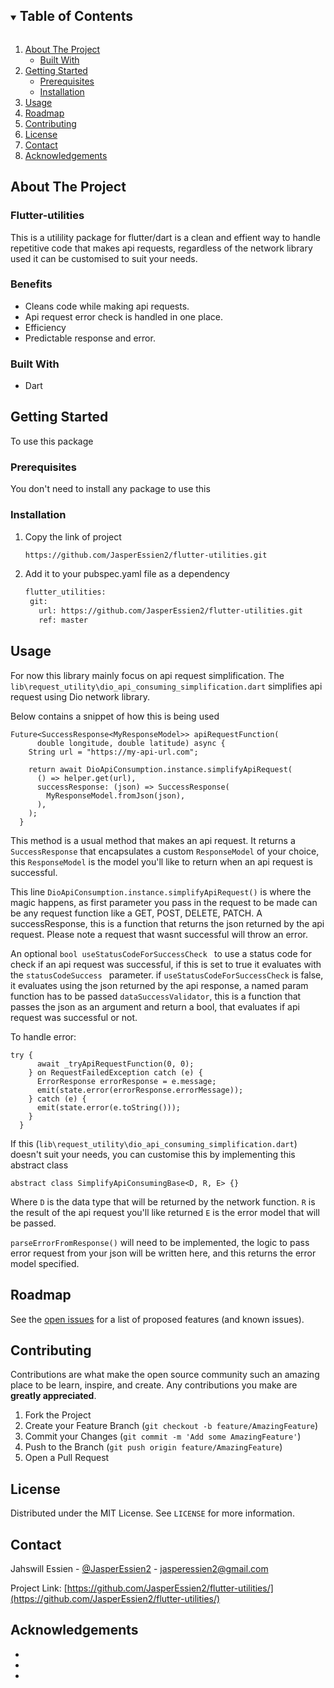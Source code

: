 

<!-- TABLE OF CONTENTS -->
<details open="open">
  <summary><h2 style="display: inline-block">Table of Contents</h2></summary>
  <ol>
    <li>
      <a href="#about-the-project">About The Project</a>
      <ul>
        <li><a href="#built-with">Built With</a></li>
      </ul>
    </li>
    <li>
      <a href="#getting-started">Getting Started</a>
      <ul>
        <li><a href="#prerequisites">Prerequisites</a></li>
        <li><a href="#installation">Installation</a></li>
      </ul>
    </li>
    <li><a href="#usage">Usage</a></li>
    <li><a href="#roadmap">Roadmap</a></li>
    <li><a href="#contributing">Contributing</a></li>
    <li><a href="#license">License</a></li>
    <li><a href="#contact">Contact</a></li>
    <li><a href="#acknowledgements">Acknowledgements</a></li>
  </ol>
</details>



<!-- ABOUT THE PROJECT -->
## About The Project

### Flutter-utilities

This is a utilility package for flutter/dart is a clean and effient way to handle repetitive code that makes api requests, regardless of the network library used
it can be customised to suit your needs.

### Benefits
* Cleans code while making api requests.
* Api request error check is handled in one place.
* Efficiency 
* Predictable response and error.

### Built With

* Dart


<!-- GETTING STARTED -->
## Getting Started

To use this package

### Prerequisites

You don't need to install any package to use this

### Installation

1. Copy the link of project
   ```sh
   https://github.com/JasperEssien2/flutter-utilities.git
   ```
2. Add it to your pubspec.yaml file as a dependency
   ```sh
   flutter_utilities:
    git:
      url: https://github.com/JasperEssien2/flutter-utilities.git
      ref: master
   ```



<!-- USAGE EXAMPLES -->
## Usage

For now this library mainly focus on api request simplification.
The `lib\request_utility\dio_api_consuming_simplification.dart` simplifies api request using Dio network library.

Below contains a snippet of how this is being used

```
Future<SuccessResponse<MyResponseModel>> apiRequestFunction(
      double longitude, double latitude) async {
    String url = "https://my-api-url.com";

    return await DioApiConsumption.instance.simplifyApiRequest(
      () => helper.get(url),
      successResponse: (json) => SuccessResponse(
        MyResponseModel.fromJson(json),
      ),
    );
  }
```
This method is a usual method that makes an api request. It returns a `SuccessResponse` that encapsulates a custom `ResponseModel` of your choice, this `ResponseModel` is the model you'll like to return when an api request is successful.

This line `DioApiConsumption.instance.simplifyApiRequest()` is where the magic happens, as first parameter you pass in the request to be made can be any request function like a GET, POST, DELETE, PATCH. A successResponse, this is a function that returns the json returned by the api request. Please note a request that wasnt successful will throw an error.

An optional `bool useStatusCodeForSuccessCheck ` to use a status code for check if an api request was successful, if this is set to true it evaluates with the `statusCodeSuccess ` parameter.
if `useStatusCodeForSuccessCheck` is false, it evaluates using the json returned by the api response, a named param function has to be passed `dataSuccessValidator`, this is a function that passes the json as an argument and return a bool, that evaluates if api request was successful or not.

To handle error:

```
try {
      await _tryApiRequestFunction(0, 0);
    } on RequestFailedException catch (e) {
      ErrorResponse errorResponse = e.message;
      emit(state.error(errorResponse.errorMessage));
    } catch (e) {
      emit(state.error(e.toString()));
    }
  }
```

If this (`lib\request_utility\dio_api_consuming_simplification.dart`) doesn't suit your needs, you can customise this by implementing this abstract class
```
abstract class SimplifyApiConsumingBase<D, R, E> {}
```
Where `D` is the data type that will be returned by the network function.
`R` is the result of the api request you'll like returned
`E` is the error model that will be passed.

`parseErrorFromResponse()` will need to be implemented, the logic to pass error request from your json will be written here, and this returns the error model specified. 
<!-- ROADMAP -->
## Roadmap

See the [open issues](https://github.com/JasperEssien2/flutter-utilities/issues) for a list of proposed features (and known issues).



<!-- CONTRIBUTING -->
## Contributing

Contributions are what make the open source community such an amazing place to be learn, inspire, and create. Any contributions you make are **greatly appreciated**.

1. Fork the Project
2. Create your Feature Branch (`git checkout -b feature/AmazingFeature`)
3. Commit your Changes (`git commit -m 'Add some AmazingFeature'`)
4. Push to the Branch (`git push origin feature/AmazingFeature`)
5. Open a Pull Request



<!-- LICENSE -->
## License

Distributed under the MIT License. See `LICENSE` for more information.



<!-- CONTACT -->
## Contact

Jahswill Essien - [@JasperEssien2](https://twitter.com/JasperEssien2) - jasperessien2@gmail.com

Project Link: [https://github.com/JasperEssien2/flutter-utilities/](https://github.com/JasperEssien2/flutter-utilities/)



<!-- ACKNOWLEDGEMENTS -->
## Acknowledgements

* []()
* []()
* []()





<!-- MARKDOWN LINKS & IMAGES -->
<!-- https://www.markdownguide.org/basic-syntax/#reference-style-links -->
[contributors-shield]: https://img.shields.io/github/contributors/github_username/repo.svg?style=for-the-badge
[contributors-url]: https://github.com/github_username/repo/graphs/contributors
[forks-shield]: https://img.shields.io/github/forks/github_username/repo.svg?style=for-the-badge
[forks-url]: https://github.com/github_username/repo/network/members
[stars-shield]: https://img.shields.io/github/stars/github_username/repo.svg?style=for-the-badge
[stars-url]: https://github.com/github_username/repo/stargazers
[issues-shield]: https://img.shields.io/github/issues/github_username/repo.svg?style=for-the-badge
[issues-url]: https://github.com/github_username/repo/issues
[license-shield]: https://img.shields.io/github/license/github_username/repo.svg?style=for-the-badge
[license-url]: https://github.com/github_username/repo/blob/master/LICENSE.txt
[linkedin-shield]: https://img.shields.io/badge/-LinkedIn-black.svg?style=for-the-badge&logo=linkedin&colorB=555
[linkedin-url]: https://linkedin.com/in/github_username
